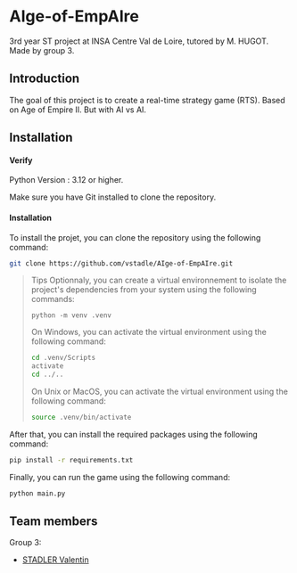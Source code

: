 # AIge-of-EmpAIre

3rd year ST project at INSA Centre Val de Loire, tutored by M. HUGOT. Made by group 3.

## Introduction

The goal of this project is to create a real-time strategy game (RTS). Based on Age of Empire II. But with AI vs AI.

## Installation

#### Verify

Python Version : 3.12 or higher.

Make sure you have Git installed to clone the repository.

#### Installation

To install the projet, you can clone the repository using the following command:

```bash
git clone https://github.com/vstadle/AIge-of-EmpAIre.git
```

> Tips
> Optionnaly, you can create a virtual environnement to isolate the project's dependencies from your system using the following commands:
>```
>python -m venv .venv
>```
>
>
> On Windows, you can activate the virtual environment using the following command:
> ```bash
> cd .venv/Scripts
> activate
> cd ../..
> ```
>
> On Unix or MacOS, you can activate the virtual environment using the following command:
> ```bash
> source .venv/bin/activate
> ```

After that, you can install the required packages using the following command:
```bash
pip install -r requirements.txt
```

Finally, you can run the game using the following command:
```bash
python main.py
```

## Team members
Group 3:
- [STADLER Valentin](https://github.com/vstadle)